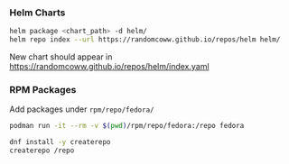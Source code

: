 ### Helm Charts

```bash
helm package <chart_path> -d helm/
helm repo index --url https://randomcoww.github.io/repos/helm helm/
```

New chart should appear in https://randomcoww.github.io/repos/helm/index.yaml

### RPM Packages

Add packages under `rpm/repo/fedora/`

```bash
podman run -it --rm -v $(pwd)/rpm/repo/fedora:/repo fedora

dnf install -y createrepo
createrepo /repo
```